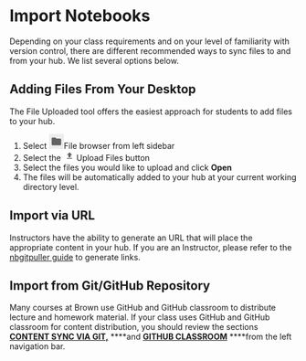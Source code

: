 # Import Notebooks

Depending on your class requirements and on your level of familiarity with version control, there are different recommended ways to sync files to and from your hub. We list several options below.

## Adding Files From Your Desktop

The File Uploaded tool offers the easiest approach for students to add files to your hub. 

1. Select ![](../.gitbook/assets/screenshot-from-2018-09-19-09-14-01.png)File browser from left sidebar
2. Select the ![](../.gitbook/assets/image%20%2812%29.png)Upload Files button 
3. Select the files you would like to upload and click **Open**
4. The files will be automatically added to your hub at your current working directory level.

## Import via URL

Instructors have the ability to generate an URL that will place the appropriate content in your hub. If you are an Instructor, please refer to the [nbgitpuller guide](../content-sync-via-link/nbgitpuller.md) to generate links.

## Import from Git/GitHub Repository

Many courses at Brown use GitHub and GitHub classroom to distribute lecture and homework material.  If your class uses GitHub and GitHub classroom for content distribution, you should review the sections [**CONTENT SYNC VIA GIT,**](https://app.gitbook.com/@brown-cis/s/jupyterhub/~/edit/drafts/-LmHpZ4Tjahf8C-b7vvT/git-basics/overview) ****and [**GITHUB CLASSROOM**](https://app.gitbook.com/@brown-cis/s/jupyterhub/~/edit/drafts/-LmHpZ4Tjahf8C-b7vvT/github-classroom-student-guide/overview) ****from the left navigation bar.

## 





